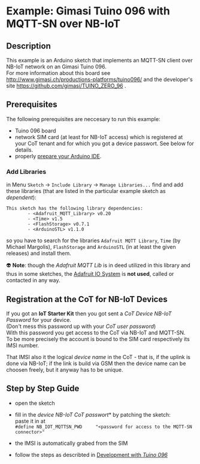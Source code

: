 # Example: Gimasi Tuino 096 with MQTT-SN over NB-IoT

## Description
This example is an Arduino sketch that implements an MQTT-SN client over NB-IoT network on an Gimasi Tuino 096.  
For more information about this board see http://www.gimasi.ch/productions-platforms/tuino096/ and the developer's site https://github.com/gimasi/TUINO_ZERO_96 .

## Prerequisites

The following prerequisites are neccesary to run this example:
* Tuino 096 board
* network SIM card (at least for NB-IoT access) which is registered at your CoT tenant and for which you got a device passwort. See below for details.
* properly [prepare your Arduino IDE](../../arduino_setup.md).

### Add Libraries
in Menu `Sketch` -> `Include Library` -> `Manage Libraries...` find and add these libraries (that are listed 
in the particular example sketch as *dependent*):  
```
This sketch has the following library dependencies:
        - <Adafruit_MQTT_Library> v0.20
        - <Time> v1.5
        - <FlashStorage> v0.7.1
        - <ArduinoSTL> v1.1.0
```
so you have to search for the libraries `Adafruit MQTT Library`, `Time` (by Michael Margolis), 
`FlashStorage` and `ArduinoSTL` (in at least the given releases) and install them.

:alien: **Note**: though the *Adafruit MQTT Lib* is in deed utilized in this library and thus in some sketches, 
the [Adafruit IO System](https://io.adafruit.com/)
is **not used**, called or contacted in any way.

## Registration at the CoT for NB-IoT Devices

If you got an **IoT Starter Kit** then you got sent a *CoT Device NB-IoT Password* for your device.  
(Don't mess this password up with your *CoT user password*)  
With this password you get access to the CoT via NB-IoT and MQTT-SN.  
To be more precisely the account is bound to the SIM card respectively its IMSI number.

That IMSI also it the logical *device name* in the CoT - that is, if the uplink is done via NB-IoT; if the link is build via GSM then the device name can be choosen freely, but it anyway has to be unique.  

## Step by Step Guide

* open the sketch
* fill in the *device NB-IoT CoT passwort** by patching the sketch:  
paste it in at  
``` #define NB_IOT_MQTTSN_PWD     "<password for access to the MQTT-SN connector>" ```

* the IMSI is automatically grabed from the SIM
* follow the steps as describted in [Development with *Tuino 096*](examples/development_tuino096.md)
